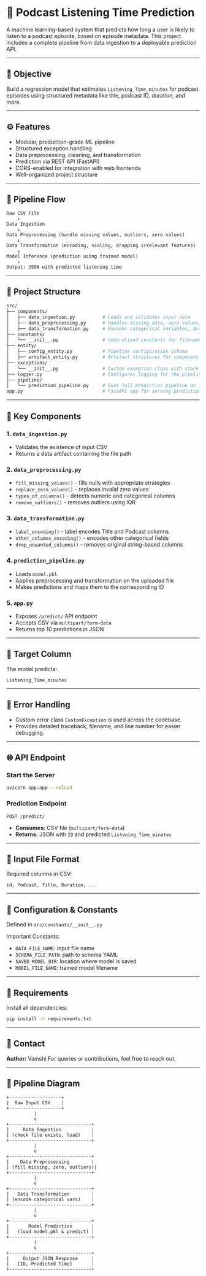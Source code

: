 # 🎵 Podcast Listening Time Prediction

A machine learning-based system that predicts how long a user is likely to listen to a podcast episode, based on episode metadata. This project includes a complete pipeline from data ingestion to a deployable prediction API.

---

## 🧠 Objective

Build a regression model that estimates `Listening_Time_minutes` for podcast episodes using structured metadata like title, podcast ID, duration, and more.

---

## ⚙️ Features

* Modular, production-grade ML pipeline
* Structured exception handling
* Data preprocessing, cleaning, and transformation
* Prediction via REST API (FastAPI)
* CORS-enabled for integration with web frontends
* Well-organized project structure

---

## 📂 Pipeline Flow

```
Raw CSV File
    ↓
Data Ingestion
    ↓
Data Preprocessing (handle missing values, outliers, zero values)
    ↓
Data Transformation (encoding, scaling, dropping irrelevant features)
    ↓
Model Inference (prediction using trained model)
    ↓
Output: JSON with predicted listening time
```

---

## 🔺 Project Structure

```bash
src/
├── components/
│   ├── data_ingestion.py          # Loads and validates input data
│   ├── data_preprocessing.py      # Handles missing data, zero values, outliers
│   ├── data_transformation.py     # Encodes categorical variables, drops unnecessary columns
├── constants/
│   └── __init__.py                # Centralized constants for filenames, paths, etc.
├── entity/
│   ├── config_entity.py           # Pipeline configuration schema
│   ├── artifact_entity.py         # Artifact structures for component output
├── exceptions/
│   └── __init__.py                # Custom exception class with stack trace logging
├── logger.py                      # Configures logging for the pipeline
├── pipeline/
│   └── prediction_pipeline.py     # Runs full prediction pipeline on input data
app.py                             # FastAPI app for serving predictions
```

---

## 🔢 Key Components

### 1. `data_ingestion.py`

* Validates the existence of input CSV
* Returns a data artifact containing the file path

### 2. `data_preprocessing.py`

* `fill_missing_values()` - fills nulls with appropriate strategies
* `replace_zero_values()` - replaces invalid zero values
* `types_of_columns()` - detects numeric and categorical columns
* `remove_outliers()` - removes outliers using IQR

### 3. `data_transformation.py`

* `label_encoding()` - label encodes Title and Podcast columns
* `other_columns_encoding()` - encodes other categorical fields
* `drop_unwanted_columns()` - removes original string-based columns

### 4. `prediction_pipeline.py`

* Loads `model.pkl`
* Applies preprocessing and transformation on the uploaded file
* Makes predictions and maps them to the corresponding ID

### 5. `app.py`

* Exposes `/predict/` API endpoint
* Accepts CSV via `multipart/form-data`
* Returns top 10 predictions in JSON

---

## 🔢 Target Column

The model predicts:

```text
Listening_Time_minutes
```

---

## 🚨 Error Handling

* Custom error class `CustomException` is used across the codebase.
* Provides detailed traceback, filename, and line number for easier debugging.

---

## 🌐 API Endpoint

### Start the Server

```bash
uvicorn app:app --reload
```

### Prediction Endpoint

```
POST /predict/
```

* **Consumes:** CSV file (`multipart/form-data`)
* **Returns:** JSON with `ID` and predicted `Listening_Time_minutes`

---

## 📄 Input File Format

Required columns in CSV:

```
id, Podcast, Title, Duration, ...
```

---

## 🔧 Configuration & Constants

Defined in `src/constants/__init__.py`

Important Constants:

* `DATA_FILE_NAME`: input file name
* `SCHEMA_FILE_PATH`: path to schema YAML
* `SAVED_MODEL_DIR`: location where model is saved
* `MODEL_FILE_NAME`: trained model filename

---

## 📂 Requirements

Install all dependencies:

```bash
pip install -r requirements.txt
```

---

## 📧 Contact

**Author:** Vamshi
For queries or contributions, feel free to reach out.

---

## 🔹 Pipeline Diagram

```
+-------------------+
|  Raw Input CSV    |
+-------------------+
          |
          v
+------------------------------+
|     Data Ingestion           |
| (check file exists, load)    |
+------------------------------+
          |
          v
+------------------------------+
|    Data Preprocessing        |
| (fill missing, zero, outliers)|
+------------------------------+
          |
          v
+------------------------------+
|   Data Transformation        |
| (encode categorical vars)    |
+------------------------------+
          |
          v
+------------------------------+
|       Model Prediction       |
|   (load model.pkl & predict) |
+------------------------------+
          |
          v
+------------------------------+
|     Output JSON Response     |
|   [ID, Predicted Time]       |
+------------------------------+
```
